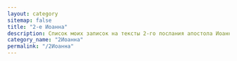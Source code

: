 ```yaml
---
layout: category
sitemap: false
title: "2-е Иоанна"
description: Список моих записок на тексты 2-го послания апостола Иоанна
category_name: "2Иоанна"
permalink: "/2Иоанна"
---
```

